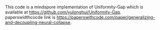 This code is a mindspore implementation of Uniformity-Gap which is available at https://github.com/yulonghui/Uniformity-Gap.
paperswidthcocde link is https://paperswithcode.com/paper/generalizing-and-decoupling-neural-collapse.
